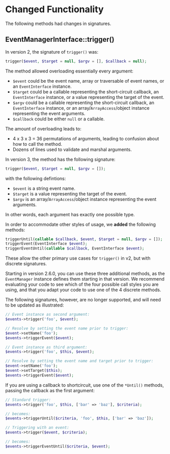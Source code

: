 # Changed Functionality

The following methods had changes in signatures.

## EventManagerInterface::trigger()

In version 2, the signature of `trigger()` was:

```php
trigger($event, $target = null, $argv = [], $callback = null);
```

The method allowed overloading essentially every argument:

- `$event` could be the event name, array or traversable of event names,  or an
  `EventInterface` instance.
- `$target` could be a callable representing the short-circuit callback, an
  `EventInterface` instance, or a value representing the target of the event.
- `$argv` could be a callable representing the short-circuit callback, an
  `EventInterface` instance, or an array/`ArrayAccess`/object instance
  representing the event arguments.
- `$callback` could be either `null` or a callable.

The amount of overloading leads to:

- 4 x 3 x 3 = 36 permutations of arguments, leading to confusion about how to
  call the method.
- Dozens of lines used to validate and marshal arguments.

In version 3, the method has the following signature:

```php
trigger($event, $target = null, $argv = []);
```

with the following defintions:

- `$event` is a string event name.
- `$target` is a value representing the target of the event.
- `$argv` is an array/`ArrayAccess`/object instance representing the event
  arguments.

In other words, each argument has exactly one possible type.

In order to accommodate other styles of usage, we **added** the following
methods:

```php
triggerUntil(callable $callback, $event, $target = null, $argv = []);
triggerEvent(EventInterface $event);
triggerEventUntil(callable $callback, EventInterface $event);
```

These allow the other primary use cases for `trigger()` in v2, but with discrete
signatures.

Starting in version 2.6.0, you can use these three additional methods, as the
`EventManager` instance defines them starting in that version. We recommend
evaluating your code to see which of the four possible call styles you are
using, and that you adapt your code to use one of the 4 discrete methods.

The following signatures, however, are no longer supported, and will need to be
updated as illustrated:

```php
// Event instance as second argument:
$events->trigger('foo', $event);

// Resolve by setting the event name prior to trigger:
$event->setName('foo');
$events->triggerEvent($event);

// Event instance as third argument:
$events->trigger('foo', $this, $event);

// Resolve by setting the event name and target prior to trigger:
$event->setName('foo');
$event->setTarget($this);
$events->triggerEvent($event);
```

If you are using a callback to shortcircuit, use one of the `*Until()` methods,
passing the callback as the first argument:

```php
// Standard trigger:
$events->trigger('foo', $this, ['bar' => 'baz'], $criteria);

// becomes:
$events->triggerUntil($criteria, 'foo', $this, ['bar' => 'baz']);

// Triggering with an event:
$events->trigger($event, $criteria);

// becomes:
$events->triggerEventUntil($criteria, $event);
```
